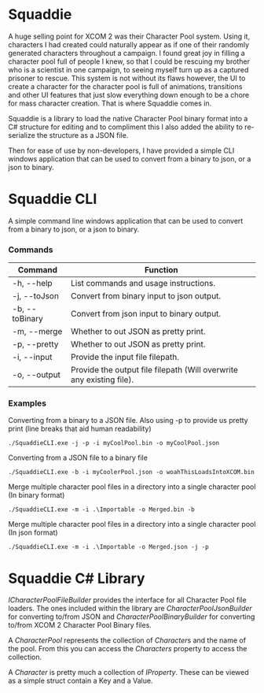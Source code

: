 # Squaddie

A huge selling point for XCOM 2 was their Character Pool system. Using it, characters I had created could naturally appear as if one of their randomly generated characters throughout a campaign. I found great joy in filling a character pool full of people I knew, so that I could be rescuing my brother who is a scientist in one campaign, to seeing myself turn up as a captured prisoner to rescue. This system is not without its flaws however, the UI to create a character for the character pool is full of animations, transitions and other UI features that just slow everything down enough to be a chore for mass character creation. That is where Squaddie comes in.

Squaddie is a library to load the native Character Pool binary format into a C# structure for editing and to compliment this I also added the ability to re-serialize the structure as a JSON file.

Then for ease of use by non-developers, I have provided a simple CLI windows application that can be used to convert from a binary to json, or a json to binary.

  
# Squaddie CLI
A simple command line windows application that can be used to convert from a binary to json, or a json to binary.

### Commands
|Command| Function |
|--|--|
|-h, --help| List commands and usage instructions. |
|-j, --toJson| Convert from binary input to json output. |
|-b, --toBinary| Convert from json input to binary output. |
|-m, --merge| Whether to out JSON as pretty print. |
|-p, --pretty| Whether to out JSON as pretty print. |
|-i, --input| Provide the input file filepath. |
|-o, --output| Provide the output file filepath (Will overwrite any existing file). |

### Examples

Converting from a binary to a JSON file. Also using -p to provide us pretty print (line breaks that aid human readability)

    ./SquaddieCLI.exe -j -p -i myCoolPool.bin -o myCoolPool.json

Converting from a JSON file to a binary file

    ./SquaddieCLI.exe -b -i myCoolerPool.json -o woahThisLoadsIntoXCOM.bin

Merge multiple character pool files in a directory into a single character pool (In binary format)

    ./SquaddieCLI.exe -m -i .\Importable -o Merged.bin -b

Merge multiple character pool files in a directory into a single character pool (In json format)

    ./SquaddieCLI.exe -m -i .\Importable -o Merged.json -j -p


# Squaddie C# Library
*ICharacterPoolFileBuilder* provides the interface for all Character Pool file loaders. The ones included within the library are *CharacterPoolJsonBuilder* for converting to/from JSON and *CharacterPoolBinaryBuilder*  for converting to/from XCOM 2 Character Pool Binary files.

A *CharacterPool* represents the collection of *Character*s and the name of the pool. From this you can access the *Characters* property to access the collection.

A *Character* is pretty much a collection of *IProperty*. These can be viewed as a simple struct contain a Key and a Value. 
